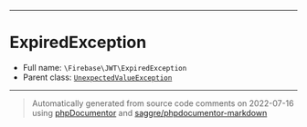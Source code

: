 ***

# ExpiredException





* Full name: `\Firebase\JWT\ExpiredException`
* Parent class: [`UnexpectedValueException`](../../UnexpectedValueException.md)






***
> Automatically generated from source code comments on 2022-07-16 using [phpDocumentor](http://www.phpdoc.org/) and [saggre/phpdocumentor-markdown](https://github.com/Saggre/phpDocumentor-markdown)
